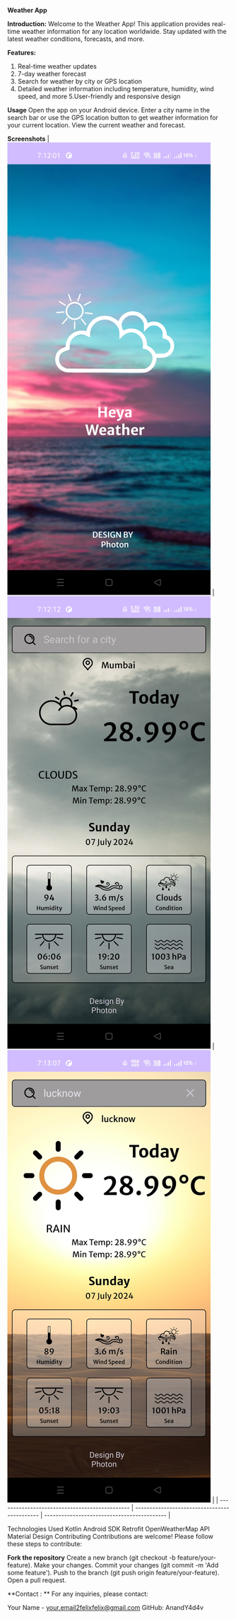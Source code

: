**Weather App**

**Introduction:**
Welcome to the Weather App! This application provides real-time weather information for any location worldwide. Stay updated with the latest weather conditions, forecasts, and more.


**Features:**
  1. Real-time weather updates
  2. 7-day weather forecast
  3. Search for weather by city or GPS location
  4. Detailed weather information including temperature, humidity, wind speed, and more
  5.User-friendly and responsive design

**Usage**
Open the app on your Android device.
Enter a city name in the search bar or use the GPS location button to get weather information for your current location.
View the current weather and forecast.

**Screenshots**
| <img src="docs_resources/s3.jpg"> | <img src="docs_resources/s2.jpg"> | <img src="docs_resources/s1.jpg"> |
| ---------------------------------------------- | -------------------------------------------- | ------------------------------------------- |

Technologies Used
Kotlin
Android SDK
Retrofit
OpenWeatherMap API
Material Design
Contributing
Contributions are welcome! Please follow these steps to contribute:

**Fork the repository**
Create a new branch (git checkout -b feature/your-feature).
Make your changes.
Commit your changes (git commit -m 'Add some feature').
Push to the branch (git push origin feature/your-feature).
Open a pull request.


**Contact : **
For any inquiries, please contact:

Your Name - your.email2felixfelix@gmail.com
GitHub: AnandY4d4v
